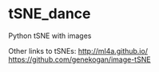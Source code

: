 # tSNE_dance
Python tSNE with images


Other links to tSNEs:
http://ml4a.github.io/
https://github.com/genekogan/image-tSNE
